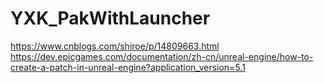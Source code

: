 # YXK_PakWithLauncher

https://www.cnblogs.com/shiroe/p/14809663.html
https://dev.epicgames.com/documentation/zh-cn/unreal-engine/how-to-create-a-patch-in-unreal-engine?application_version=5.1